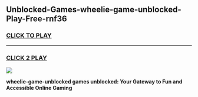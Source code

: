 
## Unblocked-Games-wheelie-game-unblocked-Play-Free-rnf36
<h3>
<a href="https://premium76.site?title=wheelie-game-unblocked&ref=09A">CLICK TO PLAY</a></h3>
<hr>

<h3>
<a href="https://premium76.site?title=wheelie-game-unblocked&ref=09A">CLICK 2 PLAY</a>
  
</h3>

<a href="https://premium76.site?title=wheelie-game-unblocked&ref=09A"><img src="https://clearcache.store/games.png"></a>


**wheelie-game-unblocked games unblocked: Your Gateway to Fun and Accessible Online Gaming**
